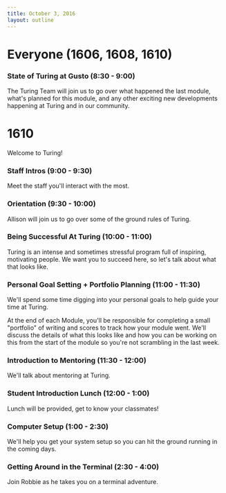 ```yaml
---
title: October 3, 2016
layout: outline
---
```


# Everyone (1606, 1608, 1610)

### State of Turing at Gusto (8:30 - 9:00)

The Turing Team will join us to go over what happened the last module, what's planned for this module, and any other exciting new developments happening at Turing and in our community.

# 1610

Welcome to Turing!

### Staff Intros (9:00 - 9:30)

Meet the staff you'll interact with the most.

### Orientation (9:30 - 10:00)

Allison will join us to go over some of the ground rules of Turing.

### Being Successful At Turing (10:00 - 11:00)

Turing is an intense and sometimes stressful program full of inspiring, motivating people. We want you to succeed here, so let's talk about what that looks like.

### Personal Goal Setting + Portfolio Planning (11:00 - 11:30)

We'll spend some time digging into your personal goals to help guide your time at Turing.

At the end of each Module, you'll be responsible for completing a small "portfolio" of writing and scores to track how your module went. We'll discuss the details of what this looks like and how you can be working on this from the start of the module so you're not scrambling in the last week.

### Introduction to Mentoring (11:30 - 12:00)

We'll talk about mentoring at Turing.

### Student Introduction Lunch (12:00 - 1:00)

Lunch will be provided, get to know your classmates!

### Computer Setup (1:00 - 2:30)

We'll help you get your system setup so you can hit the ground running in the coming days.

### Getting Around in the Terminal (2:30 - 4:00)

Join Robbie as he takes you on a terminal adventure.
